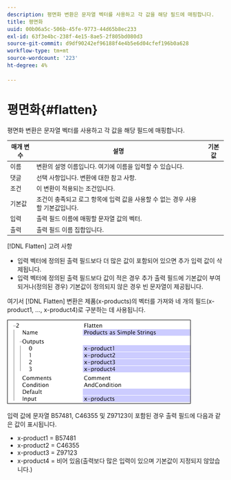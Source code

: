 ```yaml
---
description: 평면화 변환은 문자열 벡터를 사용하고 각 값을 해당 필드에 매핑합니다.
title: 평면화
uuid: 00b06a5c-506b-45fe-9773-44d65b8ec233
exl-id: 63f3e4bc-238f-4e15-8ae5-2f805bd080d3
source-git-commit: d9df90242ef96188f4e4b5e6d04cfef196b0a628
workflow-type: tm+mt
source-wordcount: '223'
ht-degree: 4%

---
```


# 평면화{#flatten}

평면화 변환은 문자열 벡터를 사용하고 각 값을 해당 필드에 매핑합니다.

| 매개 변수 | 설명 | 기본값 |
|---|---|---|
| 이름 | 변환의 설명 이름입니다. 여기에 이름을 입력할 수 있습니다. |  |
| 댓글 | 선택 사항입니다. 변환에 대한 참고 사항. |  |
| 조건 | 이 변환이 적용되는 조건입니다. |  |
| 기본값 | 조건이 충족되고 로그 항목에 입력 값을 사용할 수 없는 경우 사용할 기본값입니다. |  |
| 입력 | 출력 필드 이름에 매핑할 문자열 값의 벡터. |  |
| 출력 | 출력 필드 이름 집합입니다. |  |

[!DNL Flatten] 고려 사항

* 입력 벡터에 정의된 출력 필드보다 더 많은 값이 포함되어 있으면 추가 입력 값이 삭제됩니다.
* 입력 벡터에 정의된 출력 필드보다 값이 적은 경우 추가 출력 필드에 기본값이 부여되거나(정의된 경우) 기본값이 정의되지 않은 경우 빈 문자열이 제공됩니다.

여기서 [!DNL Flatten] 변환은 제품(x-products)의 벡터를 가져와 네 개의 필드(x-product1, ..., x-product4)로 구분하는 데 사용됩니다.

![](assets/cfg_TransformationType_Flatten.png)

입력 값에 문자열 B57481, C46355 및 Z97123이 포함된 경우 출력 필드에 다음과 같은 값이 표시됩니다.

* x-product1 = B57481
* x-product2 = C46355
* x-product3 = Z97123
* x-product4 = 비어 있음(출력보다 많은 입력이 있으며 기본값이 지정되지 않았습니다.)
